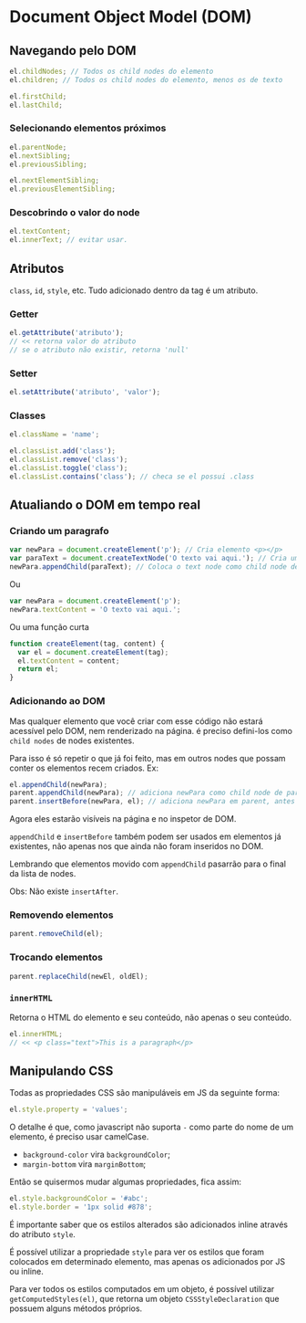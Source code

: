 # Document Object Model (DOM)

## Navegando pelo DOM

```js
el.childNodes; // Todos os child nodes do elemento
el.children; // Todos os child nodes do elemento, menos os de texto
```

```js
el.firstChild;
el.lastChild;
```

### Selecionando elementos próximos

```js
el.parentNode;
el.nextSibling;
el.previousSibling;

el.nextElementSibling;
el.previousElementSibling;
```

### Descobrindo o valor do node

```js
el.textContent;
el.innerText; // evitar usar.
```

## Atributos

`class`, `id`, `style`, etc. Tudo adicionado dentro da tag é um atributo.

### Getter

```js
el.getAttribute('atributo');
// << retorna valor do atributo
// se o atributo não existir, retorna 'null'
```

### Setter

```js
el.setAttribute('atributo', 'valor');
```

### Classes

```js
el.className = 'name';
```

```js
el.classList.add('class');
el.classList.remove('class');
el.classList.toggle('class');
el.classList.contains('class'); // checa se el possui .class
```

## Atualiando o DOM em tempo real

### Criando um paragrafo

```js
var newPara = document.createElement('p'); // Cria elemento <p></p>
var paraText = document.createTextNode('O texto vai aqui.'); // Cria um text node.
newPara.appendChild(paraText); // Coloca o text node como child node de newPara.
```

Ou

```js
var newPara = document.createElement('p');
newPara.textContent = 'O texto vai aqui.';
```

Ou uma função curta

```js
function createElement(tag, content) {
  var el = document.createElement(tag);
  el.textContent = content;
  return el;
}
```

### Adicionando ao DOM
Mas qualquer elemento que você criar com esse código não estará acessível pelo DOM, nem renderizado na página. é preciso defini-los como `child nodes` de nodes existentes.

Para isso é só repetir o que já foi feito, mas em outros nodes que possam conter os elementos recem criados. Ex:

```js
el.appendChild(newPara);
parent.appendChild(newPara); // adiciona newPara como child node de parent, como lastChild
parent.insertBefore(newPara, el); // adiciona newPara em parent, antes do elemento el.
```

Agora eles estarão visíveis na página e no inspetor de DOM.

`appendChild` e `insertBefore` também podem ser usados em elementos já existentes, não apenas nos que ainda não foram inseridos no DOM.

Lembrando que elementos movido com `appendChild` pasarrão para o final da lista de nodes.

Obs: Não existe `insertAfter`.

### Removendo elementos

```js
parent.removeChild(el);
```

### Trocando elementos

```js
parent.replaceChild(newEl, oldEl);
```

### `innerHTML`

Retorna o HTML do elemento e seu conteúdo, não apenas o seu conteúdo.

```js
el.innerHTML;
// << <p class="text">This is a paragraph</p>
```

## Manipulando CSS

Todas as propriedades CSS são manipuláveis em JS da seguinte forma:

```js
el.style.property = 'values';
```

O detalhe é que, como javascript não suporta `-` como parte do nome de um elemento, é preciso usar camelCase.

- `background-color` vira `backgroundColor`;
- `margin-bottom` vira `marginBottom`;

Então se quisermos mudar algumas propriedades, fica assim:

```js
el.style.backgroundColor = '#abc';
el.style.border = '1px solid #878';
```

É importante saber que os estilos alterados são adicionados inline através do atributo `style`.


É possível utilizar a propriedade `style` para ver os estilos que foram colocados em determinado elemento, mas apenas os adicionados por JS ou inline.

Para ver todos os estilos computados em um objeto, é possível utilizar `getComputedStyles(el)`, que retorna um objeto `CSSStyleDeclaration` que possuem alguns métodos próprios.
